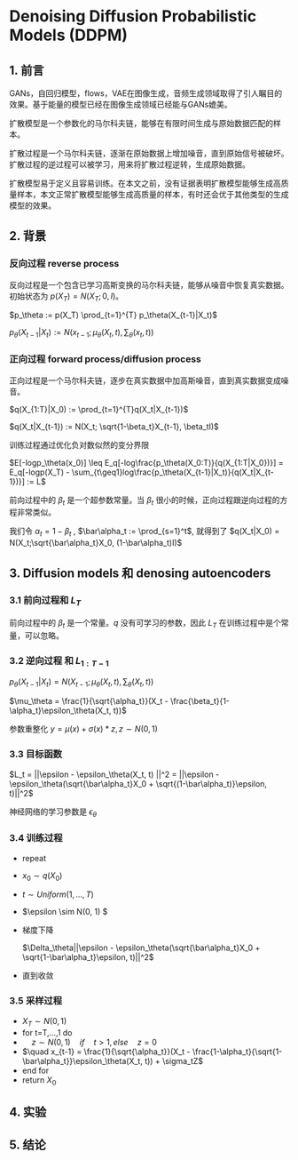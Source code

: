 # Denoising Diffusion Probabilistic Models (DDPM)

## 1. 前言

GANs，自回归模型，flows，VAE在图像生成，音频生成领域取得了引人瞩目的效果。基于能量的模型已经在图像生成领域已经能与GANs媲美。

扩散模型是一个参数化的马尔科夫链，能够在有限时间生成与原始数据匹配的样本。

扩散过程是一个马尔科夫链，逐渐在原始数据上增加噪音，直到原始信号被破坏。扩散过程的逆过程可以被学习，用来将扩散过程逆转，生成原始数据。

扩散模型易于定义且容易训练。在本文之前，没有证据表明扩散模型能够生成高质量样本，本文正常扩散模型能够生成高质量的样本，有时还会优于其他类型的生成模型的效果。

## 2. 背景

### 反向过程 reverse process

反向过程是一个包含已学习高斯变换的马尔科夫链，能够从噪音中恢复真实数据。初始状态为 $p(X_T) = N(X_T;0,I)$。

$p_\theta := p(X_T) \prod_{t=1}^{T} p_\theta(X_{t-1}|X_t)$

$p_\theta(X_{t-1}|X_t) := N(x_{t-1};\mu_\theta(X_t,t), \sum_\theta(x_t, t))$

### 正向过程 forward process/diffusion process

正向过程是一个马尔科夫链，逐步在真实数据中加高斯噪音，直到真实数据变成噪音。

$q(X_{1:T}|X_0) := \prod_{t=1}^{T}q(X_t|X_{t-1})$

$q(X_t|X_{t-1}) := N(X_t; \sqrt{1-\beta_t}X_{t-1}, \beta_tI)$

训练过程通过优化负对数似然的变分界限

$E[-logp_\theta(x_0)] \leq E_q[-log\frac{p_\theta(X_0:T)}{q(X_{1:T|X_0})}] = E_q[-logp(X_T) - \sum_{t\geq1}log\frac{p_\theta(X_{t-1}|X_t)}{q(X_t|X_{t-1})}] := L$ 

前向过程中的 $\beta_t$ 是一个超参数常量。当 $\beta_t$ 很小的时候，正向过程跟逆向过程的方程非常类似。

我们令 $\alpha_t = 1-\beta_t$ , $\bar\alpha_t := \prod_{s=1}^t$, 就得到了 $q(X_t|X_0) = N(X_t;\sqrt{\bar\alpha_t}X_0, (1-\bar\alpha_t)I)$

## 3. Diffusion models 和 denosing autoencoders

### 3.1 前向过程和 $L_T$

前向过程中的 $\beta_t$ 是一个常量。$q$ 没有可学习的参数，因此 $L_T$ 在训练过程中是个常量，可以忽略。

### 3.2 逆向过程 和 $L_{1:T-1}$

$p_\theta(X_{t-1} | X_t) = N(X_{t-1};\mu_\theta(X_t, t), \sum_\theta(X_t, t))$

$\mu_\theta = \frac{1}{\sqrt{\alpha_t}}(X_t - \frac{\beta_t}{1-\alpha_t}\epsilon_\theta(X_t, t))$

参数重整化 $y = \mu(x) + \sigma(x) * z, z \sim N(0, 1)$

### 3.3 目标函数

$L_t = ||\epsilon - \epsilon_\theta(X_t, t) ||^2 = ||\epsilon - \epsilon_\theta(\sqrt{\bar\alpha_t}X_0 + \sqrt{(1-\bar\alpha_t)}\epsilon, t)||^2$

神经网络的学习参数是 $\epsilon_\theta$

### 3.4 训练过程

* repeat
* $x_0 \sim q(X_0)$
* $t \sim Uniform({1,...,T})$
* $\epsilon \sim N(0, 1) $
* 梯度下降

   $\Delta_\theta||\epsilon - \epsilon_\theta(\sqrt{\bar\alpha_t}X_0 + \sqrt{1-\bar\alpha_t}\epsilon, t)||^2$
* 直到收敛

### 3.5 采样过程

* $X_T \sim N(0, 1)$
* for t=T,...,1 do
* $\quad z \sim N(0, 1) \quad if \quad t \gt 1, else\quad z=0$
* $\quad x_{t-1} = \frac{1}{\sqrt{\alpha_t}}(X_t - \frac{1-\alpha_t}{\sqrt{1-\bar\alpha_t}}\epsilon_\theta(X_t, t)) + \sigma_tZ$
* end for
* return $X_0$

## 4. 实验

## 5. 结论
